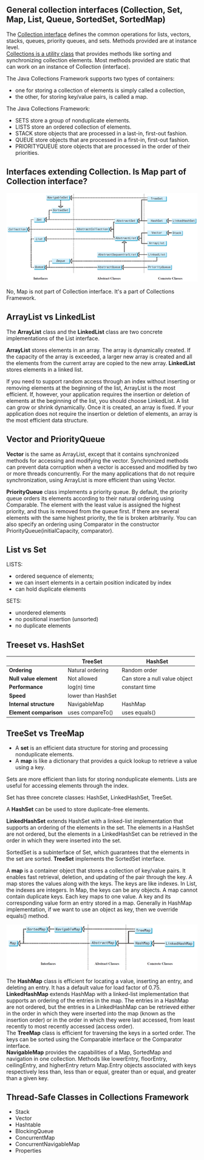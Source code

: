 ## General collection interfaces (Collection, Set, Map, List, Queue, SortedSet, SortedMap)

The <u>Collection interface</u> defines the common operations for lists, vectors, stacks, queues, priority queues, and sets. Methods provided are at instance level.  
<u>Collections is a utility class</u> that provides methods like sorting and synchronizing collection elements. Most methods provided are static that can work on an instance of Collection (interface). 

The Java Collections Framework supports two types of containers:
- one for storing a collection of elements is simply called a collection, 
- the other, for storing key/value pairs, is called a map.  

The Java Collections Framework:
- SETS store a group of nonduplicate elements.
- LISTS store an ordered collection of elements.
- STACK store objects that are processed in a last-in, first-out fashion.
- QUEUE store objects that are processed in a first-in, first-out fashion.
- PRIORITYQUEUE store objects that are processed in the order of their priorities.


## Interfaces extending Collection. Is Map part of Collection interface?

![Collection interface](images/collections.png)

No, Map is not part of Collection interface. It's a part of Collections Framework.


## ArrayList vs LinkedList

The **ArrayList** class and the **LinkedList** class are two concrete implementations of the List interface.

**ArrayList** stores elements in an array. The array is dynamically created. If the capacity of the array is exceeded, a larger new array is created and all the elements from the current array are copied to the new array. **LinkedList** stores elements in a linked list.   

If you need to support random access through an index without inserting or removing elements at the beginning of the list, ArrayList is the most efficient. If, however, your application requires the insertion or deletion of elements at the beginning of the list, you should choose LinkedList. A list can grow or shrink dynamically. Once it is created, an array is fixed. If your application does not require the insertion or deletion of elements, an array is the most efficient data structure.

## Vector and PriorityQueue

**Vector** is the same as ArrayList, except that it contains synchronized methods for accessing and modifying the vector. Synchronized methods can prevent data corruption when a vector
is accessed and modified by two or more threads concurrently. For the many applications that do not require synchronization, using ArrayList is more efficient than using Vector.  

**PriorityQueue** class implements a priority queue. By default, the priority queue orders its elements according to their natural ordering using Comparable. The element with the least value is assigned the highest priority, and thus is removed from the queue first. If there are several elements with the same highest priority, the tie is broken arbitrarily. You can also specify an ordering using Comparator in the constructor PriorityQueue(initialCapacity, comparator).


## List vs Set

LISTS: 
- ordered sequence of elements;
- we can insert elements in a certain position indicated by index
- can hold duplicate elements

SETS:  
- unordered elements
- no positional insertion (unsorted)
- no duplicate elements


## Treeset vs. HashSet

|                    | TreeSet            | HashSet                       |
|--------------------|--------------------|-------------------------------|
| **Ordering**           | Natural ordering   | Random order                  |
| **Null value element** | Not allowed        | Can store a null value object |
| **Performance**       | log(n) time        | constant time                 |
| **Speed**          | lower than HashSet |                               |
| **Internal structure** | NavigableMap       | HashMap                       |
| **Element comparison** | uses compareTo() | uses equals() |


## TreeSet vs TreeMap

- A **set** is an efficient data structure for storing and processing nonduplicate elements.  
- A **map** is like a dictionary that provides a quick lookup to retrieve a value using a key.

Sets are more efficient than lists for storing nonduplicate elements. Lists are useful for accessing elements through the index.

Set has three concrete classes: HashSet, LinkedHashSet, TreeSet.

A **HashSet** can be used to store duplicate-free elements.

**LinkedHashSet** extends HashSet with a linked-list implementation that supports an ordering of the elements in the set. The elements in a HashSet are not ordered, but the elements in a LinkedHashSet can be retrieved in the order in which they were inserted into the set.

SortedSet is a subinterface of Set, which guarantees that the
elements in the set are sorted. **TreeSet** implements the SortedSet interface.  

A **map** is a container object that stores a collection of key/value pairs. It enables fast retrieval, deletion, and updating of the pair through the key. A map stores the values along with the keys.
The keys are like indexes. In List, the indexes are integers. In Map, the keys can be any objects. A map cannot contain duplicate keys. Each key maps to one value. A key and its corresponding value form an entry stored in a map. Generally in HashMap implementation, if we want to use an object as key, then we override equals() method.

![Map interface](images/Map.png)

The **HashMap** class is efficient for locating a value, inserting an entry, and deleting an entry. It has a default value for load factor of 0.75.  
**LinkedHashMap** extends HashMap with a linked-list implementation that supports an ordering of the entries in the map. The entries in a HashMap are not ordered, but the entries in a LinkedHashMap can be retrieved either in the order in which they were inserted into the map (known as the insertion order) or in the order in which they were last accessed, from least recently to most recently accessed (access order).  
The **TreeMap** class is efficient for traversing the keys in a sorted order. The keys can be sorted using the Comparable interface or the Comparator interface.  
**NavigableMap** provides the capabilities of a Map, SortedMap and navigation in one collection. Methods like lowerEntry, floorEntry, ceilingEntry, and higherEntry return Map.Entry objects associated with keys respectively less than, less than or equal, greater than or equal, and greater than a given key.


## Thread-Safe Classes in Collections Framework

- Stack
- Vector
- Hashtable
- BlockingQueue
- ConcurrentMap
- ConcurrentNavigableMap
- Properties
